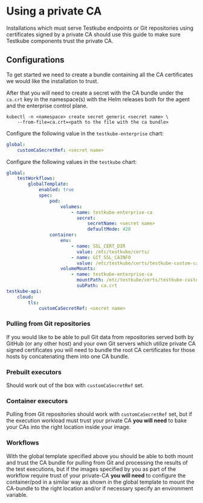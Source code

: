 # Using a private CA

Installations which must serve Testkube endpoints or Git repositories using
certificates signed by a private CA should use this guide to make sure Testkube
components trust the private CA.

## Configurations

To get started we need to create a bundle containing all the CA certificates we
would like the installation to trust.

After that you will need to create a secret with the CA bundle under the
`ca.crt` key in the namespace(s) with the Helm releases both for the agent and
the enterprise control plane.

```
kubectl -n <namespace> create secret generic <secret name> \
    --from-file=ca.crt=<path to the file with the ca bundle>
```

Configure the following value in the `testkube-enterprise` chart:

```yaml
global:
    customCaSecretRef: <secret name>
```

Configure the following values in the `testkube` chart:

```yaml
global:
    testWorkflows:
        globalTemplate:
            enabled: true
            spec:
                pod:
                    volumes:
                        - name: testkube-enterprise-ca
                          secret:
                              secretName: <secret name>
                              defaultMode: 420
                container:
                    env:
                        - name: SSL_CERT_DIR
                          value: /etc/testkube/certs/
                        - name: GIT_SSL_CAINFO
                          value: /etc/testkube/certs/testkube-custom-ca.pem
                    volumeMounts:
                        - name: testkube-enterprise-ca
                          mountPath: /etc/testkube/certs/testkube-custom-ca.pem
                          subPath: ca.crt
testkube-api:
    cloud:
        tls:
            customCaSecretRef: <secret name>
```

### Pulling from Git repositories

If you would like to be able to pull Git data from repositories served both by
GitHub (or any other host) and your own Git servers which utilize private CA
signed certificates you will need to bundle the root CA certificates for those
hosts by concatenating them into one CA bundle.

### Prebuilt executors

Should work out of the box with `customCaSecretRef` set.

### Container executors

Pulling from Git repositories should work with `customCaSecretRef` set, but if
the execution workload must trust your private CA **you will need** to bake your
CAs into the right location inside your image.

### Workflows

With the global template specified above you should be able to both mount and
trust the CA bundle for pulling from Git and processing the results of the test
executions, but if the images specified by you as part of the workflow require
trust of your private-CA **you will need** to configure the container/pod in a
similar way as shown in the global template to mount the CA-bundle to the right
location and/or if necessary specify an environment variable.
